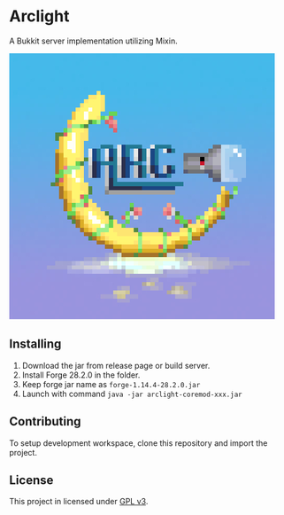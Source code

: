 # Arclight

A Bukkit server implementation utilizing Mixin.

![](.github/arclightlogo.jpg)

## Installing

1. Download the jar from release page or build server.
2. Install Forge 28.2.0 in the folder.
3. Keep forge jar name as `forge-1.14.4-28.2.0.jar`
4. Launch with command `java -jar arclight-coremod-xxx.jar`

## Contributing

To setup development workspace, clone this repository and import the project.

## License

This project in licensed under [GPL v3](LICENSE).
